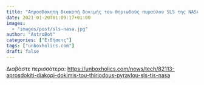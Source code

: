 ```yaml
---
title: "Απροσδόκητη διακοπή δοκιμής του θηριωδούς πυραύλου SLS της NASA"
date: 2021-01-20T01:09:17+01:00
images:
  - "images/post/sls-nasa.jpg"
author: "AstroBot"
categories: ["Ειδήσεις"]
tags: ["unboxholics.com"]
draft: false
---
```




Διαβάστε περισσότερα: https://unboxholics.com/news/tech/82113-aprosdokiti-diakopi-dokimis-tou-thiriodous-pyravlou-sls-tis-nasa
